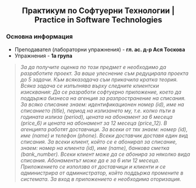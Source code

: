 <h2 align="center">Практикум по Софтуерни Технологии | Practice in Software Technologies</h2>

### Основна информация
* Преподавател (лабораторни упражнения) - **гл. ас. д-р Ася Тоскова**
* Упражнения - **1a група**


> _За да получите оценка по този предмет е необходимо да разработите проект. За ваше улеснение съм редуцирала проекта до 5 задачи. Към всяказадача съм прикачила кратка теория.
Всяка задача се изпълнява върху следните клиентски изисквания: Да се разработи софтуерно приложение, което да поддържа бизнеса на агенция за разпространение на списания. За всяко списание знаем: идентификационен номер (id), име на списанието (title), период на излизането му, т.е. колко пъти в годината излиза (period), цената на абонамент за 6 месеца (price_6) и цената на абонамент за 12 месеца (price_12). В агенцията работят доставчици. За всеки от тях знаем: номер (id), име (name) и телефон (phone). Всеки доставчик доставя един вид списания. За всеки клиент, който се е абонирал за списание, знаем: номер на клиента (id), име (name), банкова сметка (bank_number). Всеки клиент може да се абонира за
няколко вида списания. Абонаментът може да е за 6 или 12 месеца. Приложението се използва от доставчици и клиенти и се администрира от администратор, който поддържа промените в системата. За вход в приложението е необходима оторизация._
